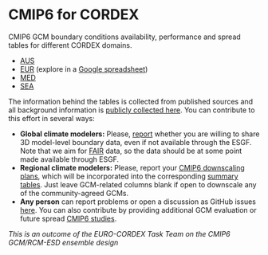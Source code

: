 # CMIP6 for CORDEX

CMIP6 GCM boundary conditions availability, performance and spread tables for different CORDEX domains.

* [AUS](CMIP6_studies_table_AUS.html)
* [EUR](CMIP6_studies_table_EUR.html) (explore in a [Google spreadsheet](https://docs.google.com/spreadsheets/d/1NsQXMaqf1NFH-Y46crKt9ccJ2q9opDNNTtSA9Ih8xwg/edit?usp=sharing))
* [MED](CMIP6_studies_table_MED.html)
* [SEA](CMIP6_studies_table_SEA.html)

The information behind the tables is collected from published sources and all background information is [publicly collected here](https://github.com/WCRP-CORDEX/cmip6-for-cordex/tree/main/CMIP6_studies). You can contribute to this effort in several ways:

 * **Global climate modelers:** Please, [report](https://github.com/WCRP-CORDEX/cmip6-for-cordex/blob/main/CMIP6_for_CORDEX_availability_non_ESGF.csv) whether you are willing to share 3D model-level boundary data, even if not available through the ESGF. Note that we aim for [FAIR](https://www.go-fair.org/fair-principles) data, so the data should be at some point made available through ESGF.
 * **Regional climate modelers:** Please, report your [CMIP6 downscaling plans](https://docs.google.com/document/d/1Jy53yvB9SDOiWcwKRJc_HpWVgmjxZhy-qVviHl6ymDM/edit?usp=sharing), which will be incorporated into the corresponding [summary tables](https://wcrp-cordex.github.io/simulation-status). Just leave GCM-related columns blank if open to downscale any of the community-agreed GCMs.
 * **Any person** can report problems or open a discussion as GitHub issues [here](https://github.com/WCRP-CORDEX/cmip6-for-cordex/issues). You can also contribute by providing additional GCM evaluation or future spread [CMIP6 studies](https://github.com/WCRP-CORDEX/cmip6-for-cordex/tree/main/CMIP6_studies).

_This is an outcome of the EURO-CORDEX Task Team on the CMIP6 GCM/RCM-ESD ensemble design_
